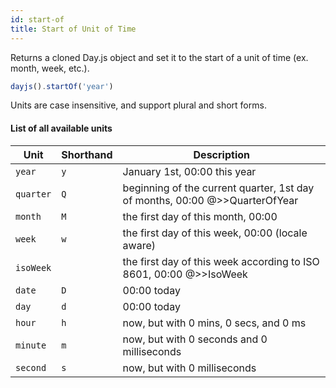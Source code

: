 ```yaml
---
id: start-of
title: Start of Unit of Time
---
```


Returns a cloned Day.js object and set it to the start of a unit of time (ex. month, week, etc.).

```js
dayjs().startOf('year')
```

Units are case insensitive, and support plural and short forms.

#### List of all available units

| Unit          | Shorthand | Description                               |
| ------------- | --------- | ----------------------------------------- |
| `year`        | `y`       | January 1st, 00:00 this year           |
| `quarter`     | `Q`       | beginning of the current quarter, 1st day of months, 00:00 @>>QuarterOfYear|
| `month`       | `M`       | the first day of this month, 00:00     |
| `week`        | `w`       | the first day of this week, 00:00 (locale aware)      |
| `isoWeek`     || the first day of this week according to ISO 8601, 00:00 @>>IsoWeek|
| `date`        | `D`       | 00:00 today                            |
| `day`         | `d`       | 00:00 today                            |
| `hour`        | `h`       | now, but with 0 mins, 0 secs, and 0 ms    |
| `minute`      | `m`       | now, but with 0 seconds and 0 milliseconds|
| `second`      | `s`       | now, but with 0 milliseconds              |

<!-- | `quarter`     | `Q`       | beginning of the current quarter, 1st day of months, 00:00 | -->

